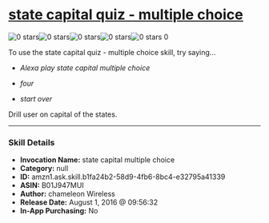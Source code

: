 # [state capital quiz - multiple choice](http://alexa.amazon.com/#skills/amzn1.ask.skill.b1fa24b2-58d9-4fb6-8bc4-e32795a41339)
![0 stars](../../images/ic_star_border_black_18dp_1x.png)![0 stars](../../images/ic_star_border_black_18dp_1x.png)![0 stars](../../images/ic_star_border_black_18dp_1x.png)![0 stars](../../images/ic_star_border_black_18dp_1x.png)![0 stars](../../images/ic_star_border_black_18dp_1x.png) 0

To use the state capital quiz - multiple choice skill, try saying...

* *Alexa play state capital multiple choice*

* *four*

* *start over*

Drill user on capital of the states.

***

### Skill Details

* **Invocation Name:** state capital multiple choice
* **Category:** null
* **ID:** amzn1.ask.skill.b1fa24b2-58d9-4fb6-8bc4-e32795a41339
* **ASIN:** B01J947MUI
* **Author:** chameleon Wireless
* **Release Date:** August 1, 2016 @ 09:56:32
* **In-App Purchasing:** No
